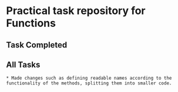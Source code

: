 # Practical task repository for Functions


## Task Completed

## All Tasks
```
* Made changes such as defining readable names according to the functionality of the methods, splitting them into smaller code. 
```
